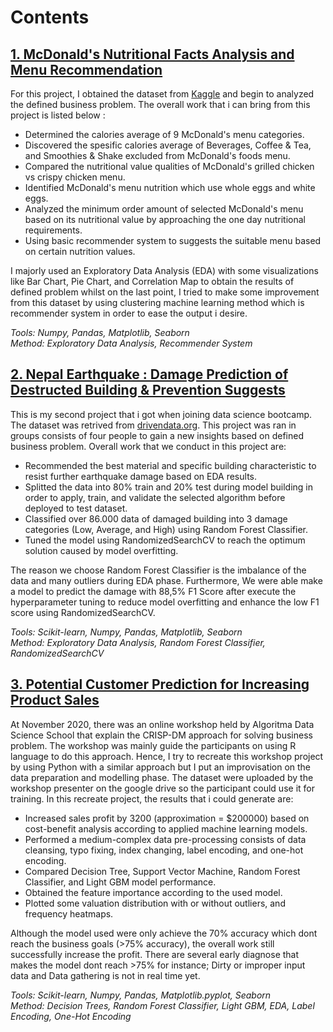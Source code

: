 # Contents

## [1. McDonald's Nutritional Facts Analysis and Menu Recommendation](https://github.com/dmsardhty/McDonalds-Nutrition-Facts)

For this project, I obtained the dataset from [Kaggle](https://www.kaggle.com/mcdonalds/nutrition-facts) and begin to analyzed the defined business problem. The overall work that i can bring from this project is listed below : 

* Determined the calories average of 9 McDonald's menu categories.
* Discovered the spesific calories average of Beverages, Coffee & Tea, and Smoothies & Shake excluded from McDonald's foods menu.
* Compared the nutritional value qualities of McDonald's grilled chicken vs crispy chicken menu.
* Identified McDonald's menu nutrition which use whole eggs and white eggs.
* Analyzed the minimum order amount of selected McDonald's menu based on its nutritional value by approaching the one day nutritional requirements.
* Using basic recommender system to suggests the suitable menu based on certain nutrition values.

I majorly used an Exploratory Data Analysis (EDA) with some visualizations like Bar Chart, Pie Chart, and Correlation Map to obtain the results of defined problem whilst on the last point, I tried to make some improvement from this dataset by using clustering machine learning method which is recommender system in order to ease the output i desire.
      
_Tools: Numpy, Pandas, Matplotlib, Seaborn_                                                                                                                     
_Method: Exploratory Data Analysis, Recommender System_


## [2. Nepal Earthquake : Damage Prediction of Destructed Building & Prevention Suggests](https://github.com/dmsardhty/Damage-Prediction)

This is my second project that i got when joining data science bootcamp. The dataset was retrived from [drivendata.org](https://www.drivendata.org/competitions/57/nepal-earthquake/). This project was ran in groups consists of four people to gain a new insights based on defined business problem. Overall work that we conduct in this project are:

* Recommended the best material and specific building characteristic to resist further earthquake damage based on EDA results.
* Splitted the data into 80% train and 20% test during model building in order to apply, train, and validate the selected algorithm before deployed to test dataset.
* Classified over 86.000 data of damaged building into 3 damage categories (Low, Average, and High) using Random Forest Classifier.
* Tuned the model using RandomizedSearchCV to reach the optimum solution caused by model overfitting.

The reason we choose Random Forest Classifier is the imbalance of the data and many outliers during EDA phase. Furthermore, We were able make a model to predict the damage with 88,5% F1 Score after execute the hyperparameter tuning to reduce model overfitting and enhance the low F1 score using RandomizedSearchCV.

_Tools: Scikit-learn, Numpy, Pandas, Matplotlib, Seaborn_                                                                                                                     
_Method: Exploratory Data Analysis, Random Forest Classifier, RandomizedSearchCV_


## [3. Potential Customer Prediction for Increasing Product Sales](https://github.com/dmsardhty/Increasing-Product-Sales)

At November 2020, there was an online workshop held by Algoritma Data Science School that explain the CRISP-DM approach for solving business problem. The workshop was mainly guide the participants on using R language to do this approach. Hence, I try to recreate this workshop project by using Python with a similar approach but I put an improvisation on the data preparation and modelling phase. The dataset were uploaded by the workshop presenter on the google drive so the participant could use it for training. In this recreate project, the results that i could generate are: 

* Increased sales profit by 3200 (approximation = $200000) based on cost-benefit analysis according to applied machine learning models.
* Performed a medium-complex data pre-processing consists of data cleansing, typo fixing, index changing, label encoding, and one-hot encoding.
* Compared Decision Tree, Support Vector Machine, Random Forest Classifier, and Light GBM model performance.
* Obtained the feature importance according to the used model.
* Plotted some valuation distribution with or without outliers, and frequency heatmaps.

Although the model used were only achieve the 70% accuracy which dont reach the business goals (>75% accuracy), the overall work still successfully increase the profit. There are several early diagnose that makes the model dont reach >75% for instance; Dirty or improper input data and Data gathering is not in real time yet. 

_Tools: Scikit-learn, Numpy, Pandas, Matplotlib.pyplot, Seaborn_                                                                                                                 
_Method: Decision Trees, Random Forest Classifier, Light GBM, EDA, Label Encoding, One-Hot Encoding_
